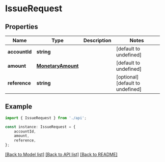 # IssueRequest


## Properties

Name | Type | Description | Notes
------------ | ------------- | ------------- | -------------
**accountId** | **string** |  | [default to undefined]
**amount** | [**MonetaryAmount**](MonetaryAmount.md) |  | [default to undefined]
**reference** | **string** |  | [optional] [default to undefined]

## Example

```typescript
import { IssueRequest } from './api';

const instance: IssueRequest = {
    accountId,
    amount,
    reference,
};
```

[[Back to Model list]](../README.md#documentation-for-models) [[Back to API list]](../README.md#documentation-for-api-endpoints) [[Back to README]](../README.md)
